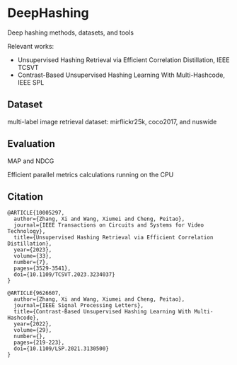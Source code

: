 # DeepHashing

Deep hashing methods, datasets, and tools

Relevant works:

* Unsupervised Hashing Retrieval via Efficient Correlation Distillation, IEEE TCSVT
* Contrast-Based Unsupervised Hashing Learning With Multi-Hashcode, IEEE SPL

## Dataset

multi-label image retrieval dataset: mirflickr25k, coco2017, and nuswide

## Evaluation

MAP and NDCG

Efficient parallel metrics calculations running on the CPU

## Citation

```
@ARTICLE{10005297,
  author={Zhang, Xi and Wang, Xiumei and Cheng, Peitao},
  journal={IEEE Transactions on Circuits and Systems for Video Technology}, 
  title={Unsupervised Hashing Retrieval via Efficient Correlation Distillation}, 
  year={2023},
  volume={33},
  number={7},
  pages={3529-3541},
  doi={10.1109/TCSVT.2023.3234037}
}
```

```
@ARTICLE{9626607,
  author={Zhang, Xi and Wang, Xiumei and Cheng, Peitao},
  journal={IEEE Signal Processing Letters}, 
  title={Contrast-Based Unsupervised Hashing Learning With Multi-Hashcode}, 
  year={2022},
  volume={29},
  number={},
  pages={219-223},
  doi={10.1109/LSP.2021.3130500}
}
```
